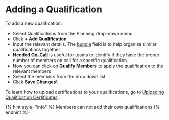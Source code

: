 # Adding a Qualification

To add a new qualification:

* Select Qualifications from the Planning drop-down menu
* Click **+ Add Qualification**
* Input the relevant details. The [bundle](../../shared-services/bundles/) field is to help organize similar qualifications together
* **Needed** [**On-Call**](../on-call-planner/) is useful for teams to identify if they have the proper number of members on call for a specific qualification.
* Now you can click on **Qualify Members** to apply the qualification to the relevant members
* Select the members from the drop down list
* Click **Save Changes**\


To learn how to upload certifications to your qualifications, go to [Uploading Qualification Certificates](uploading-qualification-certificates.md).

{% hint style="info" %}
Members can not add their own qualifications&#x20;
{% endhint %}

